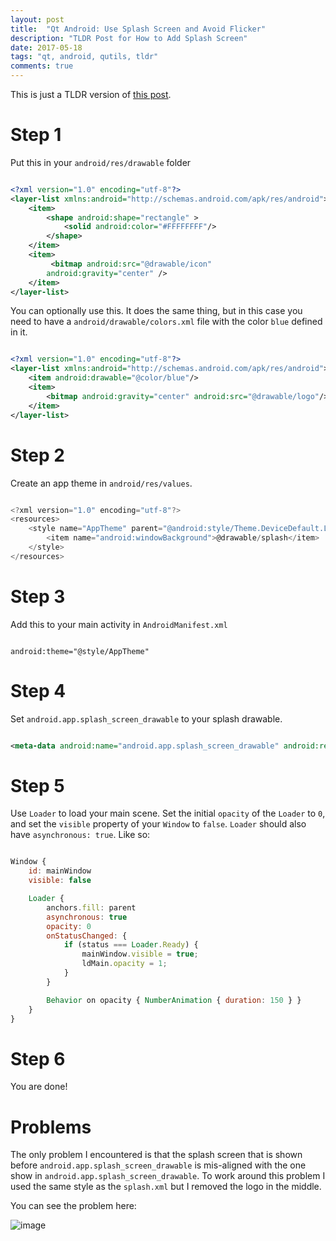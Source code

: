 ```yaml
---
layout: post
title:  "Qt Android: Use Splash Screen and Avoid Flicker"
description: "TLDR Post for How to Add Splash Screen"
date: 2017-05-18
tags: "qt, android, qutils, tldr"
comments: true
---
```


This is just a TLDR version of [this post](https://medium.com/@benlaud/complete-guide-to-make-a-splash-screen-for-your-qml-android-application-567ca3bc70af).

# Step 1

Put this in your `android/res/drawable` folder

```xml

<?xml version="1.0" encoding="utf-8"?>
<layer-list xmlns:android="http://schemas.android.com/apk/res/android">
    <item>
        <shape android:shape="rectangle" >
            <solid android:color="#FFFFFFFF"/>
        </shape>
    </item>
    <item>
         <bitmap android:src="@drawable/icon"
        android:gravity="center" />
    </item>
</layer-list>

```

You can optionally use this. It does the same thing, but in this case you need to have a `android/drawable/colors.xml` file with the color `blue` defined in it.

```xml

<?xml version="1.0" encoding="utf-8"?>
<layer-list xmlns:android="http://schemas.android.com/apk/res/android">
    <item android:drawable="@color/blue"/>
    <item>
        <bitmap android:gravity="center" android:src="@drawable/logo"/>
    </item>
</layer-list>

```

# Step 2

Create an app theme in `android/res/values`.

```qml

<?xml version="1.0" encoding="utf-8"?>
<resources>
    <style name="AppTheme" parent="@android:style/Theme.DeviceDefault.Light.NoActionBar">
        <item name="android:windowBackground">@drawable/splash</item>
    </style>
</resources>

```

# Step 3

Add this to your main activity in `AndroidManifest.xml`

```

android:theme="@style/AppTheme"

```

# Step 4

Set `android.app.splash_screen_drawable` to your splash drawable.

```xml

<meta-data android:name="android.app.splash_screen_drawable" android:resource="@drawable/splash"/>

```

# Step 5

Use `Loader` to load your main scene. Set the initial `opacity` of the `Loader` to `0`, and set the `visible` property of your `Window` to `false`.
`Loader` should also have `asynchronous: true`. Like so:

```qml

Window {
    id: mainWindow
    visible: false

    Loader {
        anchors.fill: parent
        asynchronous: true
        opacity: 0
        onStatusChanged: {
            if (status === Loader.Ready) {
                mainWindow.visible = true;
                ldMain.opacity = 1;
            }
        }

        Behavior on opacity { NumberAnimation { duration: 150 } }
    }
}

```

# Step 6

You are done!

# Problems

The only problem I encountered is that the splash screen that is shown before `android.app.splash_screen_drawable` is mis-aligned with the one show in `android.app.splash_screen_drawable`.
To work around this problem I used the same style as the `splash.xml` but I removed the logo in the middle.

You can see the problem here:

![image](https://drive.google.com/uc?export=download&id=0B2b4SnYRu-h_YWR4amV1YldOY00)
